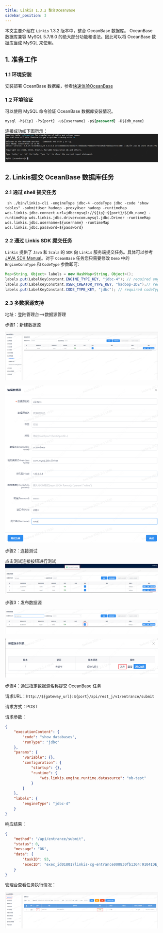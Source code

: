 ```yaml
---
title: Linkis 1.3.2 整合OceanBase
sidebar_position: 3
---
```


本文主要介绍在 `Linkis` 1.3.2 版本中，整合 OceanBase 数据库。 OceanBase 数据库兼容 MySQL 5.7/8.0 的绝大部分功能和语法。因此可以将 OceanBase 数据库当成 MySQL 来使用。

## 1. 准备工作
### 1.1 环境安装

安装部署 OceanBase 数据库，参看[快速体验OceanBase](https://www.oceanbase.com/docs/community-observer-cn-10000000000901197)

### 1.2 环境验证
可以使用 MySQL 命令验证 OceanBase 数据库安装情况。
```sql
mysql -h${ip} -P${port} -u${username} -p${password} -D${db_name}
```
连接成功如下图所示：
![](./img/ob-conn.png)

## 2. Linkis提交 OceanBase 数据库任务
### 2.1 通过 shell 提交任务
```shell
 sh ./bin/linkis-cli -engineType jdbc-4 -codeType jdbc -code "show tables" -submitUser hadoop -proxyUser hadoop -runtimeMap wds.linkis.jdbc.connect.url=jdbc:mysql://${ip}:${port}/${db_name} -runtimeMap wds.linkis.jdbc.driver=com.mysql.jdbc.Driver -runtimeMap wds.linkis.jdbc.username=${username} -runtimeMap wds.linkis.jdbc.password=${password}
```

### 2.2 通过 Linkis SDK 提交任务
`Linkis` 提供了 `Java` 和 `Scala` 的 `SDK` 向 `Linkis` 服务端提交任务。具体可以参考 [JAVA SDK Manual](/user-guide/sdk-manual.md)。对于 `OceanBase` 任务您只需要修改 `Demo` 中的 `EngineConnType` 和 `CodeType` 参数即可:
```java
Map<String, Object> labels = new HashMap<String, Object>();
labels.put(LabelKeyConstant.ENGINE_TYPE_KEY, "jdbc-4"); // required engineType Label
labels.put(LabelKeyConstant.USER_CREATOR_TYPE_KEY, "hadoop-IDE");// required execute user and creator
labels.put(LabelKeyConstant.CODE_TYPE_KEY, "jdbc"); // required codeType
```

### 2.3 多数据源支持
地址：登陆管理台-->数据源管理

步骤1：新建数据源

![](./img/ds-manage-zh.png)

![](./img/new-zh.png)

步骤2：连接测试

点击测试连接按钮进行测试
![](./img/ob-test-zh.png)

步骤3：发布数据源

![](./img/publish-1-zh.png)

![](./img/publish-2-zh.png)

步骤4：通过指定数据源名称提交 OceanBase 任务

请求URL：`http://${gateway_url}:${port}/api/rest_j/v1/entrance/submit`

请求方式：POST

请求参数：
```json
{
    "executionContent": {
        "code": "show databases",
        "runType": "jdbc"
    },
    "params": {
        "variable": {},
        "configuration": {
            "startup": {},
            "runtime": {
                "wds.linkis.engine.runtime.datasource": "ob-test"
            }
        }
    },
    "labels": {
        "engineType": "jdbc-4"
    }
}
```
响应结果：
```json
{
    "method": "/api/entrance/submit",
    "status": 0,
    "message": "OK",
    "data": {
        "taskID": 93,
        "execID": "exec_id018017linkis-cg-entrance000830fb1364:9104IDE_hadoop_jdbc_0"
    }
}
```
管理台查看任务执行情况：

![](./img/show-status-zh.png)

